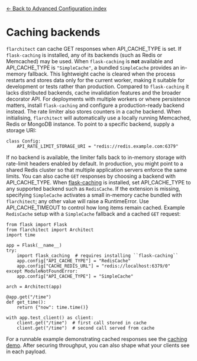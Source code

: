 [← Back to Advanced Configuration index](index.md)

# Caching backends
`flarchitect` can cache GET responses when API_CACHE_TYPE is set. If
`flask-caching` is installed, any of its backends (such as Redis or
Memcached) may be used. When `flask-caching` is **not** available and
API_CACHE_TYPE is `"SimpleCache"`, a bundled
`SimpleCache` provides an in-memory fallback. This lightweight cache is
cleared when the process restarts and stores data only for the current
worker, making it suitable for development or tests rather than
production.
Compared to `flask-caching` it lacks distributed backends, cache
invalidation features and the broader decorator API. For deployments with
multiple workers or where persistence matters, install `flask-caching`
and configure a production-ready backend instead.
The rate limiter also stores counters in a cache backend. When initialising,
`flarchitect` will automatically use a locally running Memcached,
Redis or MongoDB instance. To point to a specific backend, supply a storage
URI:
```
class Config:
    API_RATE_LIMIT_STORAGE_URI = "redis://redis.example.com:6379"
```
If no backend is available, the limiter falls back to in-memory storage
with rate-limit headers enabled by default. In production, you might point
to a shared Redis cluster so that multiple application servers enforce the
same limits.
You can also cache `GET` responses by choosing a backend with
API_CACHE_TYPE. When [flask-caching](https://flask-caching.readthedocs.io/)
is installed, set API_CACHE_TYPE to any supported backend such as
`RedisCache`. If the extension is missing, specifying `SimpleCache`
activates a small in-memory cache bundled with `flarchitect`; any other
value will raise a RuntimeError. Use API_CACHE_TIMEOUT to control
how long items remain cached.
Example `RedisCache` setup with a `SimpleCache` fallback and a cached
`GET` request:
```
from flask import Flask
from flarchitect import Architect
import time

app = Flask(__name__)
try:
    import flask_caching  # requires installing ``flask-caching``
    app.config["API_CACHE_TYPE"] = "RedisCache"
    app.config["CACHE_REDIS_URL"] = "redis://localhost:6379/0"
except ModuleNotFoundError:
    app.config["API_CACHE_TYPE"] = "SimpleCache"

arch = Architect(app)

@app.get("/time")
def get_time():
    return {"now": time.time()}

with app.test_client() as client:
    client.get("/time")  # first call stored in cache
    client.get("/time")  # second call served from cache
```
For a runnable example demonstrating cached responses see the [caching demo](https://github.com/lewis-morris/flarchitect/tree/master/demo/caching).
After securing throughput, you can also shape what your clients see in each
payload.

